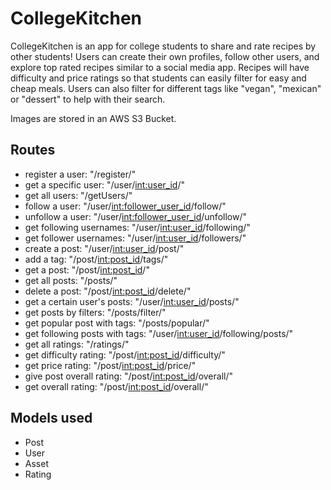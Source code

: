 # CollegeKitchen

CollegeKitchen is an app for college students to share and rate recipes by other students! Users can create their own profiles, follow other users, and explore top rated recipes similar to a social media app. Recipes will have difficulty and price ratings so that students can easily filter for easy and cheap meals. Users can also filter for different tags like "vegan", "mexican" or "dessert" to help with their search. 

Images are stored in an AWS S3 Bucket. 

## Routes
* register a user: "/register/"
* get a specific user: "/user/<int:user_id>/"
* get all users: "/getUsers/"
* follow a user: "/user/<int:follower_user_id>/follow/"
* unfollow a user: "/user/<int:follower_user_id>/unfollow/"
* get following usernames: "/user/<int:user_id>/following/"
* get follower usernames: "/user/<int:user_id>/followers/"
* create a post: "/user/<int:user_id>/post/"
* add a tag: "/post/<int:post_id>/tags/"
* get a post: "/post/<int:post_id>/"
* get all posts: "/posts/"
* delete a post: "/post/<int:post_id>/delete/"
* get a certain user's posts: "/user/<int:user_id>/posts/"
* get posts by filters: "/posts/filter/"
* get popular post with tags: "/posts/popular/"
* get following posts with tags: "/user/<int:user_id>/following/posts/"
* get all ratings: "/ratings/"
* get difficulty rating: "/post/<int:post_id>/difficulty/"
* get price rating: "/post/<int:post_id>/price/"
* give post overall rating: "/post/<int:post_id>/overall/"
* get overall rating: "/post/<int:post_id>/overall/"

## Models used
* Post
* User
* Asset
* Rating
